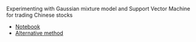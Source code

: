 Experimenting with Gaussian mixture model and Support Vector Machine for trading Chinese stocks

<ul>
  <li><a href='http://nbviewer.jupyter.org/github/alisiina/finance/blob/master/mixture_model/Trading%20Chinese%20Stocks%20with%20SVC.ipynb'>Notebook</a></li>
  <li><a href='http://nbviewer.jupyter.org/github/alisiina/finance/blob/master/mixture_model/Alternative%20Method%20with%20GMM%20Only.ipynb'>Alternative method</a></li>
</ul>
